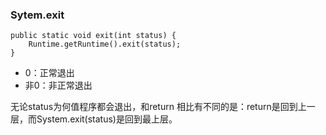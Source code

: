 ### Sytem.exit


```
public static void exit(int status) {
    Runtime.getRuntime().exit(status);
}
```
* 0：正常退出
* 非0：非正常退出

无论status为何值程序都会退出，和return 相比有不同的是：return是回到上一层，而System.exit(status)是回到最上层。
